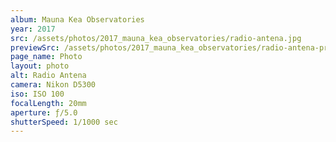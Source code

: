 ```yaml
---
album: Mauna Kea Observatories
year: 2017
src: /assets/photos/2017_mauna_kea_observatories/radio-antena.jpg
previewSrc: /assets/photos/2017_mauna_kea_observatories/radio-antena-preview.jpg
page_name: Photo
layout: photo
alt: Radio Antena
camera: Nikon D5300
iso: ISO 100
focalLength: 20mm
aperture: ƒ/5.0
shutterSpeed: 1/1000 sec
---
```

